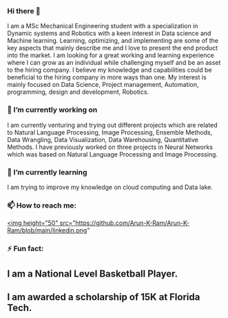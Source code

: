 ### Hi there 👋

I am a MSc Mechanical Engineering student with a specialization in Dynamic systems and Robotics with a keen interest in Data science and Machine learning. Learning, optimizing, and implementing are some of the key aspects that mainly describe me and I love to present the end product into the market. I am looking for a great working and learning experience where I can grow as an individual while challenging myself and be an asset to the hiring company. I believe my knowledge and capabilities could be beneficial to the hiring company in more ways than one. 
My interest is mainly focused on Data Science, Project management, Automation, programming,  design and development, Robotics.

### 🔭 I’m currently working on 

I am currently venturing and trying out different projects which are related to Natural Language Processing, Image Processing, Ensemble Methods, Data Wrangling, Data Visualization, Data Warehousing, Quantitative Methods. I have previously worked on three projects in Neural Networks which was based on Natural Language Processing and Image Processing.

### 🌱 I’m currently learning

I am trying to improve my knowledge on cloud computing and Data lake. 


### 📫 How to reach me:
<a href="https://www.linkedin.com/in/arun-ramachandran-a2019a/"><img height="50" src="https://github.com/Arun-K-Ram/Arun-K-Ram/blob/main/linkedin.png"

### ⚡ Fun fact: 

## I am a National Level Basketball Player.
## I am awarded a scholarship of 15K at Florida Tech.
